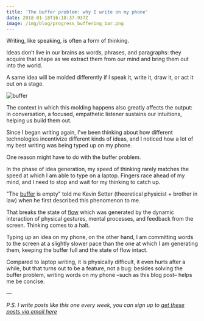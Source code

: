 ```yaml
---
title: 'The buffer problem: why I write on my phone'
date: 2018-01-18T16:18:37.937Z
image: /img/blog/progress_buffering_bar.png
---
```

Writing, like speaking, is often a form of thinking.

<!--more-->

Ideas don’t live in our brains as words, phrases, and paragraphs: they acquire that shape as we extract them from our mind and bring them out into the world. 

A same idea will be molded differently if I speak it, write it, draw it, or act it out on a stage. 

![buffer](img/blog/progress_buffering_bar.png)

The context in which this molding happens also greatly affects the output: in conversation, a focused, empathetic listener sustains our intuitions, helping us build them out. 

Since I began writing again, I've been thinking about how different technologies incentivize different kinds of ideas, and I noticed how a lot of my best writing was being typed up on my phone. 

One reason might have to do with the buffer problem. 

In the phase of idea generation, my speed of thinking rarely matches the speed at which I am able to type on a laptop. Fingers race ahead of my mind, and I need to stop and wait for my thinking to catch up. 

"The [buffer](https://en.wikipedia.org/wiki/Data_buffer) is empty" told me Kevin Setter (theoretical physicist + brother in law) when he first described this phenomenon to me. 

That breaks the state of [flow](https://en.wikipedia.org/wiki/Flow_(psychology)) which was generated by the dynamic interaction of physical gestures, mental processes, and feedback from the screen. Thinking comes to a halt. 

Typing up an idea on my phone, on the other hand, I am committing words to the screen at a slightly slower pace than the one at which I am generating them, keeping the buffer full and the state of flow intact. 

Compared to laptop writing, it is physically difficult, it even hurts after a while, but that turns out to be a feature, not a bug: besides solving the buffer problem, writing words on my phone –such as this blog post– helps me be concise. 

––

*P.S. I write posts like this one every week, you can sign up to [get these posts via email here](http://fleisure.us6.list-manage2.com/subscribe?u=1b57ff432660d827a9445f307&id=db415544cc)*
